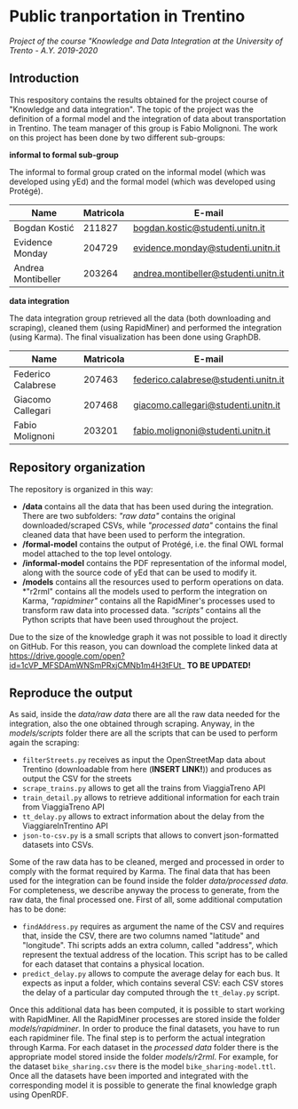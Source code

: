 # Public tranportation in Trentino
*Project of the course "Knowledge and Data Integration at the University of Trento - A.Y. 2019-2020*

## Introduction
This respository contains the results obtained for the project course of "Knowledge and data integration". The topic of the project was the definition of a formal model and the integration of data about transportation in Trentino. The team manager of this group is Fabio Molignoni. The work on this project has been done by two different sub-groups:

**informal to formal sub-group**

The informal to formal group crated on the informal model (which was developed using yEd) and the formal model (which was developed using Protégé).

| Name        | Matricola  | E-mail  |
| ------------- | ------------- | ----- |
| Bogdan Kostić      | 211827 | bogdan.kostic@studenti.unitn.it |
| Evidence Monday      | 204729     |   evidence.monday@studenti.unitn.it |
| Andrea Montibeller | 203264     | andrea.montibeller@studenti.unitn.it |

**data integration**

The data integration group retrieved all the data (both downloading and scraping), cleaned them (using RapidMiner) and performed the integration (using Karma). The final visualization has been done using GraphDB.

| Name        | Matricola  | E-mail  |
| ------------- |-------------| -----|
| Federico Calabrese      | 207463 | federico.calabrese@studenti.unitn.it |
| Giacomo Callegari     | 207468     | giacomo.callegari@studenti.unitn.it |
| Fabio Molignoni | 203201     | fabio.molignoni@studenti.unitn.it |

## Repository organization
The repository is organized in this way:
- **/data** contains all the data that has been used during the integration. There are two subfolders: *"raw data"* contains the original downloaded/scraped CSVs, while *"processed data"* contains the final cleaned data that have been used to perform the integration.
- **/formal-model** contains the output of Protégé, i.e. the final OWL formal model attached to the top level ontology.
- **/informal-model** contains the PDF representation of the informal model, along with the source code of yEd that can be used to modify it.
- **/models** contains all the resources used to perform operations on data. *"r2rml" contains all the models used to perform the integration on Karma, *"rapidminer"* contains all the RapidMiner's processes used to transform raw data into processed data. *"scripts"* contains all the Python scripts that have been used throughout the project.

Due to the size of the knowledge graph it was not possible to load it directly on GitHub. For this reason, you can download the complete linked data at https://drive.google.com/open?id=1cVP_MFSDAmWNSmPRxjCMNb1m4H3tFUt_ **TO BE UPDATED!**

## Reproduce the output
As said, inside the *data/raw data* there are all the raw data needed for the integration, also the one obtained through scraping. Anyway, in the *models/scripts* folder there are all the scripts that can be used to perform again the scraping:
-   `filterStreets.py` receives as input the OpenStreetMap data about Trentino (downloadable from here (**INSERT LINK!**)) and produces as output the CSV for the streets
-   `scrape_trains.py` allows to get all the trains from ViaggiaTreno API
-   `train_detail.py` allows to retrieve additional information for each train from ViaggiaTreno API
-   `tt_delay.py` allows to extract information about the delay from the ViaggiareInTrentino API
-   `json-to-csv.py` is a small scripts that allows to convert json-formatted datasets into CSVs.

Some of the raw data has to be cleaned, merged and processed in order to comply with the format required by Karma. The final data that has been used for the integration can be found inside the folder *data/processed data*. For completeness, we describe anyway the process to generate, from the raw data, the final processed one. First of all, some additional computation has to be done:
-   `findAddress.py` requires as argument the name of the CSV and requires that, inside the CSV, there are two columns named "latitude" and "longitude". Thi scripts adds an extra column, called "address", which represent the textual address of the location. This script has to be called for each dataset that contains a physical location.
-   `predict_delay.py` allows to compute the average delay for each bus. It expects as input a folder, which contains several CSV: each CSV stores the delay of a particular day computed through the `tt_delay.py` script.

Once this additional data has been computed, it is possible to start working with RapidMiner. All the RapidMiner processes are stored inside the folder *models/rapidminer*. In order to produce the final datasets, you have to run each rapidminer file.
The final step is to perform the actual integration through Karma. For each dataset in the *processed data* folder there is the appropriate model stored inside the folder *models/r2rml*. For example, for the dataset `bike_sharing.csv` there is the model `bike_sharing-model.ttl`. Once all the datasets have been imported and integrated with the corresponding model it is possible to generate the final knowledge graph using OpenRDF.
